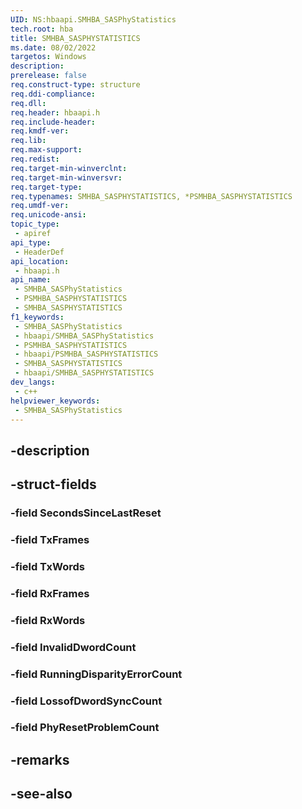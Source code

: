 ```yaml
---
UID: NS:hbaapi.SMHBA_SASPhyStatistics
tech.root: hba
title: SMHBA_SASPHYSTATISTICS
ms.date: 08/02/2022
targetos: Windows
description: 
prerelease: false
req.construct-type: structure
req.ddi-compliance: 
req.dll: 
req.header: hbaapi.h
req.include-header: 
req.kmdf-ver: 
req.lib: 
req.max-support: 
req.redist: 
req.target-min-winverclnt: 
req.target-min-winversvr: 
req.target-type: 
req.typenames: SMHBA_SASPHYSTATISTICS, *PSMHBA_SASPHYSTATISTICS
req.umdf-ver: 
req.unicode-ansi: 
topic_type:
 - apiref
api_type:
 - HeaderDef
api_location:
 - hbaapi.h
api_name:
 - SMHBA_SASPhyStatistics
 - PSMHBA_SASPHYSTATISTICS
 - SMHBA_SASPHYSTATISTICS
f1_keywords:
 - SMHBA_SASPhyStatistics
 - hbaapi/SMHBA_SASPhyStatistics
 - PSMHBA_SASPHYSTATISTICS
 - hbaapi/PSMHBA_SASPHYSTATISTICS
 - SMHBA_SASPHYSTATISTICS
 - hbaapi/SMHBA_SASPHYSTATISTICS
dev_langs:
 - c++
helpviewer_keywords:
 - SMHBA_SASPhyStatistics
---
```


## -description

## -struct-fields

### -field SecondsSinceLastReset

### -field TxFrames

### -field TxWords

### -field RxFrames

### -field RxWords

### -field InvalidDwordCount

### -field RunningDisparityErrorCount

### -field LossofDwordSyncCount

### -field PhyResetProblemCount

## -remarks

## -see-also

